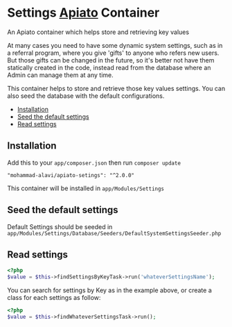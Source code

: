 # Settings [Apiato](https://github.com/apiato/apiato) Container

An Apiato container which helps store and retrieving key values

At many cases you need to have some dynamic system settings, such as in a referral program, where you give 'gifts' to anyone who refers new users.
But those gifts can be changed in the future, so it's better not have them statically created in the code, instead read from the database where an  Admin can manage them at any time.

This container helps to store and retrieve those key values settings. You can also seed the database with the default configurations.


- [Installation](#installation)
- [Seed the default settings](#seed-the-default-settings)
- [Read settings](#read-settings)

<a name="installation"></a>
## Installation
Add this to your  `app/composer.json` then run `composer update`
```
"mohammad-alavi/apiato-setings": "^2.0.0"
```
This container will be installed in `app/Modules/Settings`

<a name="seed-the-default-settings"></a>

## Seed the default settings

Default Settings should be seeded in `app/Modules/Settings/Database/Seeders/DefaultSystemSettingsSeeder.php`

<a name="read-settings"></a>

## Read settings

```php
<?php
$value = $this->findSettingsByKeyTask->run('whateverSettingsName');
```

You can search for settings by Key as in the example above, or create a class for each settings as follow:

```php
<?php
$value = $this->findWhateverSettingsTask->run();
```
